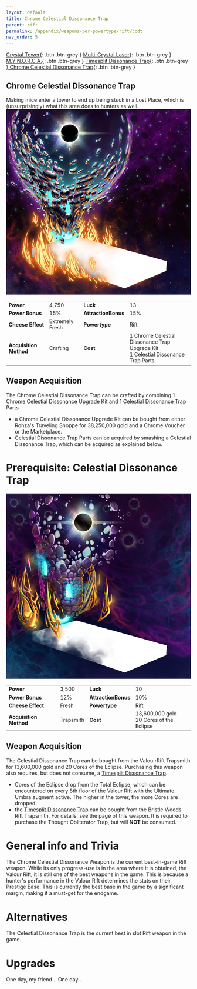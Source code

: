 ```yaml
---
layout: default
title: Chrome Celestial Dissonance Trap
parent: rift
permalink: /appendix/weapons-per-powertype/rift/ccdt
nav_order: 5
---
```

<span class="fs-1">[Crystal Tower](/appendix/weapons-per-powertype/rift/ct){: .btn .btn-grey } </span><span class="fs-1">[Multi-Crystal Laser](/appendix/weapons-per-powertype/rift/mcl){: .btn .btn-grey } </span> <span class="fs-1">[M.Y.N.O.R.C.A.](/appendix/weapons-per-powertype/rift/mynorca){: .btn .btn-grey } </span><span class="fs-1">[ Timesplit Dissonance Trap](/appendix/weapons-per-powertype/rift/tdt){: .btn .btn-grey }</span><span class="fs-1">[ Chrome Celestial Dissonance Trap](/appendix/weapons-per-powertype/rift/ccdt){: .btn .btn-grey }</span>

##  Chrome Celestial Dissonance Trap
Making mice enter a tower to end up being stuck in a Lost Place, which is (unsurprisingly) what this area does to hunters as well.
<img src="/assets/images/weapons/ccdt.png" alt="instructions still unclear, split celestia" width="600">

|||||
|---|---|---|---|
| __Power__ 	| 4,750 	| __Luck__ 	| 13 	|
| __Power Bonus__ 	| 15% 	|__AttractionBonus__ 	| 15% 	|
| __Cheese Effect__ 	| Extremely Fresh 	| __Powertype__ 	| Rift 	|
| __Acquisition Method__ 	| Crafting 	| __Cost__ 	| 1 Chrome Celestial Dissonance Trap Upgrade Kit <br> 1  Celestial Dissonance Trap Parts|

## Weapon Acquisition
The Chrome Celestial Dissonance Trap can be crafted by combining 1 Chrome Celestial Dissonance Upgrade Kit and 1 Celestial Dissonance Trap Parts
- a Chrome Celestial Dissonance  Upgrade Kit can be bought from either Ronza's Traveling Shoppe for 38,250,000 gold and a Chrome Voucher or the Marketplace.
- Celestial Dissonance Trap Parts can be acquired by smashing a Celestial Dissonance Trap, which can be acquired as explained below.

# Prerequisite: Celestial Dissonance Trap
<img src="/assets/images/weapons/cdt.png" alt="Moussey in the sky with... dissonance?" width="600">

|||||
|---|---|---|---|
| __Power__ 	| 3,500 	| __Luck__ 	| 10 	|
| __Power Bonus__ 	| 12% 	|__AttractionBonus__ 	| 10% 	|
| __Cheese Effect__ 	| Fresh 	| __Powertype__ 	| Rift 	|
| __Acquisition Method__ 	| Trapsmith 	| __Cost__ 	| 13,600,000 gold <br> 20 Cores of the Eclipse|

## Weapon Acquisition
The Celestial Dissonance Trap can be bought from the Valou rRift Trapsmith for 13,600,000 gold and 20 Cores of the Eclipse. Purchasing this weapon also requires, but does not consume, a [ Timesplit Dissonance Trap](/appendix/weapons-per-powertype/rift/tdt).
- Cores of the Eclipse drop from the Total Eclipse, which can be encountered on every 8th floor of the Valour Rift with the Ultimate Umbra augment active. The higher in the tower, the more Cores are dropped.
- the [ Timesplit Dissonance Trap](/appendix/weapons-per-powertype/rift/tdt) can be bought from the Bristle Woods Rift Trapsmith. For details, see the page of this weapon. It is required to purchase the Thought Obliterator Trap, but will **NOT** be consumed.

# General info and Trivia
The Chrome Celestial Dissonance Weapon is the current best-in-game Rift weapon. While its only progress-use is in the area where it is obtained, the Valour Rift, it is still one of the best weapons in the game. This is because a hunter's performance in the Valour Rift determines the stats on their Prestige Base. This is currently the best base in the game by a significant margin, making it a must-get for the endgame.

# Alternatives
The Celestial Dissonance Trap is the current best in slot Rift weapon in the game.

# Upgrades
One day, my friend...
One day...
